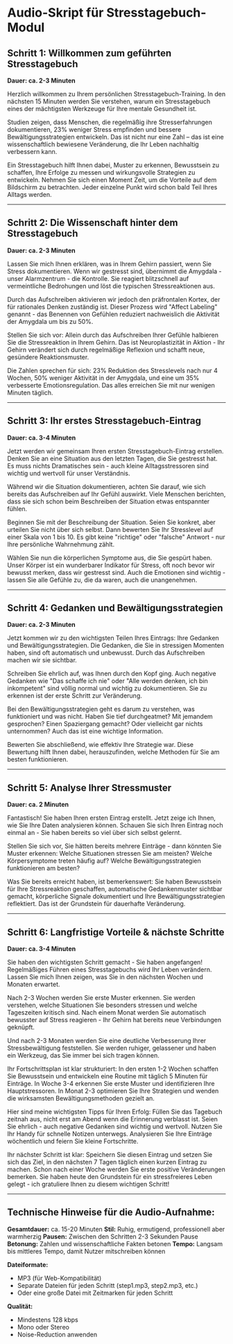 # Audio-Skript für Stresstagebuch-Modul

## Schritt 1: Willkommen zum geführten Stresstagebuch
**Dauer: ca. 2-3 Minuten**

Herzlich willkommen zu Ihrem persönlichen Stresstagebuch-Training. In den nächsten 15 Minuten werden Sie verstehen, warum ein Stresstagebuch eines der mächtigsten Werkzeuge für Ihre mentale Gesundheit ist. 

Studien zeigen, dass Menschen, die regelmäßig ihre Stresserfahrungen dokumentieren, 23% weniger Stress empfinden und bessere Bewältigungsstrategien entwickeln. Das ist nicht nur eine Zahl – das ist eine wissenschaftlich bewiesene Veränderung, die Ihr Leben nachhaltig verbessern kann.

Ein Stresstagebuch hilft Ihnen dabei, Muster zu erkennen, Bewusstsein zu schaffen, Ihre Erfolge zu messen und wirkungsvolle Strategien zu entwickeln. Nehmen Sie sich einen Moment Zeit, um die Vorteile auf dem Bildschirm zu betrachten. Jeder einzelne Punkt wird schon bald Teil Ihres Alltags werden.

---

## Schritt 2: Die Wissenschaft hinter dem Stresstagebuch
**Dauer: ca. 2-3 Minuten**

Lassen Sie mich Ihnen erklären, was in Ihrem Gehirn passiert, wenn Sie Stress dokumentieren. Wenn wir gestresst sind, übernimmt die Amygdala - unser Alarmzentrum - die Kontrolle. Sie reagiert blitzschnell auf vermeintliche Bedrohungen und löst die typischen Stressreaktionen aus.

Durch das Aufschreiben aktivieren wir jedoch den präfrontalen Kortex, der für rationales Denken zuständig ist. Dieser Prozess wird "Affect Labeling" genannt - das Benennen von Gefühlen reduziert nachweislich die Aktivität der Amygdala um bis zu 50%.

Stellen Sie sich vor: Allein durch das Aufschreiben Ihrer Gefühle halbieren Sie die Stressreaktion in Ihrem Gehirn. Das ist Neuroplastizität in Aktion - Ihr Gehirn verändert sich durch regelmäßige Reflexion und schafft neue, gesündere Reaktionsmuster.

Die Zahlen sprechen für sich: 23% Reduktion des Stresslevels nach nur 4 Wochen, 50% weniger Aktivität in der Amygdala, und eine um 35% verbesserte Emotionsregulation. Das alles erreichen Sie mit nur wenigen Minuten täglich.

---

## Schritt 3: Ihr erstes Stresstagebuch-Eintrag
**Dauer: ca. 3-4 Minuten**

Jetzt werden wir gemeinsam Ihren ersten Stresstagebuch-Eintrag erstellen. Denken Sie an eine Situation aus den letzten Tagen, die Sie gestresst hat. Es muss nichts Dramatisches sein - auch kleine Alltagsstressoren sind wichtig und wertvoll für unser Verständnis.

Während wir die Situation dokumentieren, achten Sie darauf, wie sich bereits das Aufschreiben auf Ihr Gefühl auswirkt. Viele Menschen berichten, dass sie sich schon beim Beschreiben der Situation etwas entspannter fühlen.

Beginnen Sie mit der Beschreibung der Situation. Seien Sie konkret, aber urteilen Sie nicht über sich selbst. Dann bewerten Sie Ihr Stresslevel auf einer Skala von 1 bis 10. Es gibt keine "richtige" oder "falsche" Antwort - nur Ihre persönliche Wahrnehmung zählt.

Wählen Sie nun die körperlichen Symptome aus, die Sie gespürt haben. Unser Körper ist ein wunderbarer Indikator für Stress, oft noch bevor wir bewusst merken, dass wir gestresst sind. Auch die Emotionen sind wichtig - lassen Sie alle Gefühle zu, die da waren, auch die unangenehmen.

---

## Schritt 4: Gedanken und Bewältigungsstrategien
**Dauer: ca. 2-3 Minuten**

Jetzt kommen wir zu den wichtigsten Teilen Ihres Eintrags: Ihre Gedanken und Bewältigungsstrategien. Die Gedanken, die Sie in stressigen Momenten haben, sind oft automatisch und unbewusst. Durch das Aufschreiben machen wir sie sichtbar.

Schreiben Sie ehrlich auf, was Ihnen durch den Kopf ging. Auch negative Gedanken wie "Das schaffe ich nie" oder "Alle werden denken, ich bin inkompetent" sind völlig normal und wichtig zu dokumentieren. Sie zu erkennen ist der erste Schritt zur Veränderung.

Bei den Bewältigungsstrategien geht es darum zu verstehen, was funktioniert und was nicht. Haben Sie tief durchgeatmet? Mit jemandem gesprochen? Einen Spaziergang gemacht? Oder vielleicht gar nichts unternommen? Auch das ist eine wichtige Information.

Bewerten Sie abschließend, wie effektiv Ihre Strategie war. Diese Bewertung hilft Ihnen dabei, herauszufinden, welche Methoden für Sie am besten funktionieren.

---

## Schritt 5: Analyse Ihrer Stressmuster
**Dauer: ca. 2 Minuten**

Fantastisch! Sie haben Ihren ersten Eintrag erstellt. Jetzt zeige ich Ihnen, wie Sie Ihre Daten analysieren können. Schauen Sie sich Ihren Eintrag noch einmal an - Sie haben bereits so viel über sich selbst gelernt.

Stellen Sie sich vor, Sie hätten bereits mehrere Einträge - dann könnten Sie Muster erkennen: Welche Situationen stressen Sie am meisten? Welche Körpersymptome treten häufig auf? Welche Bewältigungsstrategien funktionieren am besten?

Was Sie bereits erreicht haben, ist bemerkenswert: Sie haben Bewusstsein für Ihre Stressreaktion geschaffen, automatische Gedankenmuster sichtbar gemacht, körperliche Signale dokumentiert und Ihre Bewältigungsstrategien reflektiert. Das ist der Grundstein für dauerhafte Veränderung.

---

## Schritt 6: Langfristige Vorteile & nächste Schritte
**Dauer: ca. 3-4 Minuten**

Sie haben den wichtigsten Schritt gemacht - Sie haben angefangen! Regelmäßiges Führen eines Stresstagebuchs wird Ihr Leben verändern. Lassen Sie mich Ihnen zeigen, was Sie in den nächsten Wochen und Monaten erwartet.

Nach 2-3 Wochen werden Sie erste Muster erkennen. Sie werden verstehen, welche Situationen Sie besonders stressen und welche Tageszeiten kritisch sind. Nach einem Monat werden Sie automatisch bewusster auf Stress reagieren - Ihr Gehirn hat bereits neue Verbindungen geknüpft.

Und nach 2-3 Monaten werden Sie eine deutliche Verbesserung Ihrer Stressbewältigung feststellen. Sie werden ruhiger, gelassener und haben ein Werkzeug, das Sie immer bei sich tragen können.

Ihr Fortschrittsplan ist klar strukturiert: In den ersten 1-2 Wochen schaffen Sie Bewusstsein und entwickeln eine Routine mit täglich 5 Minuten für Einträge. In Woche 3-4 erkennen Sie erste Muster und identifizieren Ihre Hauptstressoren. In Monat 2-3 optimieren Sie Ihre Strategien und wenden die wirksamsten Bewältigungsmethoden gezielt an.

Hier sind meine wichtigsten Tipps für Ihren Erfolg: Füllen Sie das Tagebuch zeitnah aus, nicht erst am Abend wenn die Erinnerung verblasst ist. Seien Sie ehrlich - auch negative Gedanken sind wichtig und wertvoll. Nutzen Sie Ihr Handy für schnelle Notizen unterwegs. Analysieren Sie Ihre Einträge wöchentlich und feiern Sie kleine Fortschritte.

Ihr nächster Schritt ist klar: Speichern Sie diesen Eintrag und setzen Sie sich das Ziel, in den nächsten 7 Tagen täglich einen kurzen Eintrag zu machen. Schon nach einer Woche werden Sie erste positive Veränderungen bemerken. Sie haben heute den Grundstein für ein stressfreieres Leben gelegt - ich gratuliere Ihnen zu diesem wichtigen Schritt!

---

## Technische Hinweise für die Audio-Aufnahme:

**Gesamtdauer:** ca. 15-20 Minuten
**Stil:** Ruhig, ermutigend, professionell aber warmherzig
**Pausen:** Zwischen den Schritten 2-3 Sekunden Pause
**Betonung:** Zahlen und wissenschaftliche Fakten betonen
**Tempo:** Langsam bis mittleres Tempo, damit Nutzer mitschreiben können

**Dateiformate:** 
- MP3 (für Web-Kompatibilität)
- Separate Dateien für jeden Schritt (step1.mp3, step2.mp3, etc.)
- Oder eine große Datei mit Zeitmarken für jeden Schritt

**Qualität:** 
- Mindestens 128 kbps
- Mono oder Stereo
- Noise-Reduction anwenden 